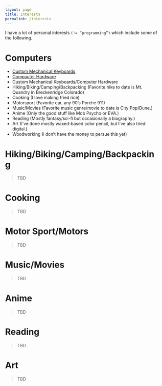 ```yaml
---
layout: page
title: Interests
permalink: /interests
---
```


I have a lot of personal interests `(!= “programming”)` which include some of the following.

# Computers
  - [Custom Mechanical Keyboards](/interests/computers#custom-kechanical-keyboards)
  - [Compuuter Hardware](/interests/computers#computer-hardware)
- Custom Mechanical Keyboards/Computer Hardware
- Hiking/Biking/Camping/Backpacking (Favorite hike to date is Mt. Quandry in Breckenridge Colorado)
- Cooking (I love making fried rice)
- Motorsport (Favorite car, any 90’s Porche 911)
- Music/Movies (Favorite music genre/movie to date is City Pop/Dune.)
- Anime (Only the good stuff like Mob Psycho or EVA.)
- Reading (Mostly fantasy/sci-fi but occasionally a biography.)
- Art (I’ve done mostly waxed-based color pencil, but I’ve also tried digital.)
- Woodworking (I don’t have the money to persue this yet)

# Hiking/Biking/Camping/Backpacking

> TBD

# Cooking

> TBD

# Motor Sport/Motors

> TBD

# Music/Movies

> TBD

# Anime

> TBD

# Reading

> TBD

# Art

> TBD


